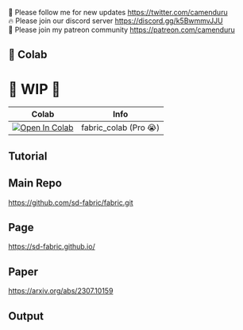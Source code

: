 🐣 Please follow me for new updates https://twitter.com/camenduru <br />
🔥 Please join our discord server https://discord.gg/k5BwmmvJJU <br />
🥳 Please join my patreon community https://patreon.com/camenduru <br />

## 🦒 Colab

# 🚦 WIP 🚦

| Colab | Info
| --- | --- |
[![Open In Colab](https://colab.research.google.com/assets/colab-badge.svg)](https://colab.research.google.com/github/camenduru/fabric-colab/blob/main/fabric_colab.ipynb) | fabric_colab (Pro 😭)

## Tutorial

## Main Repo
https://github.com/sd-fabric/fabric.git

## Page
https://sd-fabric.github.io/

## Paper
https://arxiv.org/abs/2307.10159

## Output
